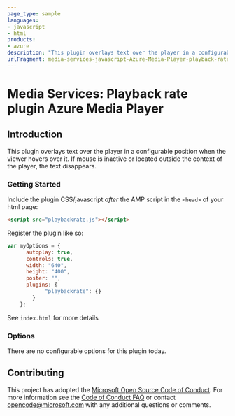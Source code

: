 ```yaml
---
page_type: sample
languages:
- javascript
- html
products:
- azure
description: "This plugin overlays text over the player in a configurable position when the viewer hovers over it."
urlFragment: media-services-javascript-Azure-Media-Player-playback-rate-plugin
---
```


# Media Services: Playback rate plugin Azure Media Player


## Introduction

This plugin overlays text over the player in a configurable position when the viewer hovers over it. If mouse is inactive or located outside the context of the player, the text disappears. 

### Getting Started

Include the plugin CSS/javascript *after* the AMP script in the `<head>` of your html page:


```html
<script src="playbackrate.js"></script>
```

Register the plugin like so:

```javascript
var myOptions = {         
      autoplay: true,         
      controls: true,         
      width: "640",            
      height: "400",            
      poster: "",            
      plugins: {        
            "playbackrate": {}                
        }            
    };  
```
 
See `index.html` for more details

### Options

There are no configurable options for this plugin today.

## Contributing

This project has adopted the [Microsoft Open Source Code of Conduct](https://opensource.microsoft.com/codeofconduct/). For more information see the [Code of Conduct FAQ](https://opensource.microsoft.com/codeofconduct/faq/) or contact [opencode@microsoft.com](mailto:opencode@microsoft.com) with any additional questions or comments.
